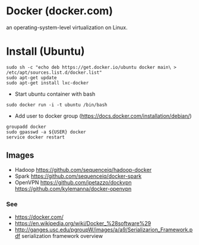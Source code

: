 # Docker (docker.com)
an operating-system-level virtualization on Linux.

# Install (Ubuntu)
```
sudo sh -c "echo deb https://get.docker.io/ubuntu docker main\ > /etc/apt/sources.list.d/docker.list"
sudo apt-get update
sudo apt-get install lxc-docker
```

* Start ubuntu container with bash
``` 
sudo docker run -i -t ubuntu /bin/bash
```

* Add user to docker group (https://docs.docker.com/installation/debian/)
```
groupadd docker
sudo gpasswd -a ${USER} docker
service docker restart
```

## Images
* Hadoop https://github.com/sequenceiq/hadoop-docker
* Spark https://github.com/sequenceiq/docker-spark
* OpenVPN 
 https://github.com/jpetazzo/dockvpn
 https://github.com/kylemanna/docker-openvpn

### See
* https://docker.com/
* https://en.wikipedia.org/wiki/Docker_%28software%29
* http://ganges.usc.edu/pgroupW/images/a/a9/Serializarion_Framework.pdf serialization framework overview



